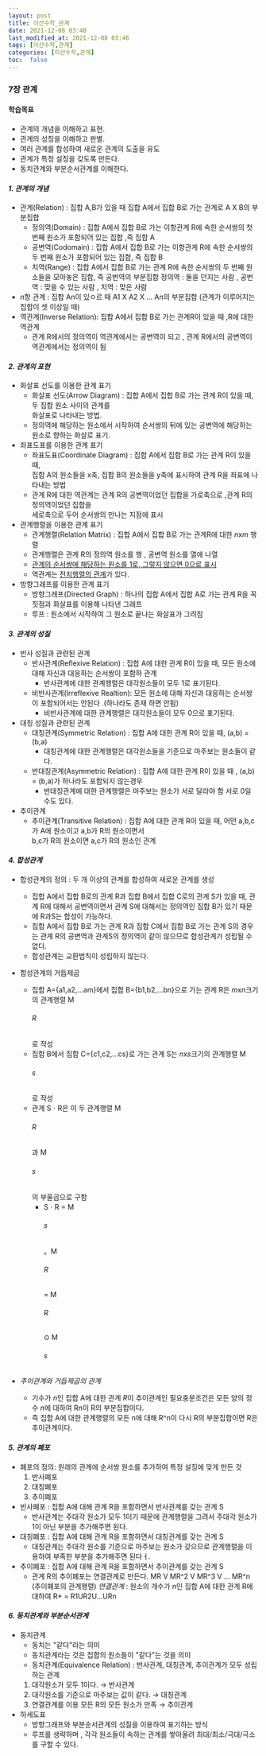 ```yaml
---
layout: post
title: 이산수학_관계
date: 2021-12-08 03:40 
last_modified_at: 2021-12-08 03:46
tags: [이산수학,관계]
categories: [이산수학,관계]
toc:  false
---
```



### 7장 관계  

#### 학습목표
* 관계의 개념을 이해하고 표현.
* 관계의 성징을 이해하고 판별.
* 여러 관계를 합성하여 새로운 관계의 도출을 유도
* 관계가 특정 설징을 갖도록 만든다.
* 동치관계와 부분순서관계를 이해한다.

#### *1. 관계의 개념*
* 관계(Relation) : 집합 A,B가 있을 때 집합 A에서 집합 B로 가는 관계로 A X B의 부분집합
    * 정의역(Domain) : 집합 A에서 집합 B로 가는 이항관계 R에 속한 순서쌍의 첫 번째 원소가 포함되어 있는 집합 ,즉 집합 A
    * 공변역(Codomain) : 집합 A에서 집합 B로 가는 이항관계 R에 속한 순서쌍의 두 번째 원소가 포함되어 있는 집합, 즉 집합 B
    * 치역(Range) : 집합 A에서 집합 B로 가는 관계 R에 속한 순서쌍의 두 번째 원소들을 모아놓은 집합, 즉 공번역의 부분집합
    정의역 : 돌을 던지는 사람 , 공번역 : 맞을 수 있는 사람 , 치역 : 맞은 사람
* *n*항 관계 : 집합 An이 있ㅇ르 때 A1 X A2 X ... An의 부분집합 (관계가 이루어지는 집합이 셋 이상일 때)
* 역관계(Inverse Relation): 집합 A에서 집합 B로 가는 관계R이 있을 때 ,R에 대한 역관계
    * 관계 R에서의 정의역이 역관계에서는 공변역이 되고 , 관계 R에서의 공변역이 역관계에서는 정의역이 됨  

#### *2. 관계의 표현*
* 화살표 선도를 이용한 관계 표기
    * 화살표 선도(Arrow Diagram) : 집합 A에서 집합 B로 가는 관계 R이 있을 때, 두 집합 원소 사이의 관계를  
    화살표로 나타내는 방법.
    * 정의역에 해당하는 원소에서 시작하여 순서쌍의 뒤에 있는 공변역에 해당하는 원소로 향하는 화살로 표기.
* 좌표도표를 이용한 관계 표기
    * 좌표도표(Coordinate Diagram) : 집합 A에서 집합 B로 가는 관계 R이 있을 때,  
    집합 A의 원소들을 x축, 집합 B의 원소들을 y축에 표시하여 관계 R을 좌표에 나타내는 방법
    * 관계 R에 대한 역관계는 관계 R의 공변역이었던 집합을 가로축으로 ,관계 R의 정의역이었던 집합을  
    세로축으로 두어 순서쌍의 만나는 지점에 표시
* 관계행렬을 이용한 관계 표기
    * 관계행렬(Relation Matrix) : 집합 A에서 집합 B로 가는 관계R에 대한 *n*x*m* 행렬
    * 관계행렬은 관계 R의 정의역 원소를 행 , 공변역 원소를 열에 나열
    * <u>관계의 순서쌍에 해당하는 원소를 1로, 그렇지 않으면 0으로 표시</u>
    * 역관계는 <u>전치행렬의 관계</u>가 있다.
* 방향그래프를 이용한 관계 표기
    * 방향그래프(Directed Graph) : 하나의 집합 A에서 집합 A로 가는 관계 R을 꼭짓점과 화살표를 이용해 나타낸 그래프
    * 루프 : 원소에서 시작하여 그 원소로 끝나는 화살표가 그려짐

#### *3. 관계의 성질*
* 반사 성질과 관련된 관계
    * 반사관계(Reflexive Relation) : 집합 A에 대한 관계 R이 있을 때, 모든 원소에 대해 자신과 대응하는 순서쌍이 포함하  관계  
        * 반사관계에 대한 관계행렬은 대각원소들이 모두 1로 표기된다.
    * 비반사관계(Irreflexive Realtion): 모든 원소에 대해 자신과 대응하는 순서쌍이 포함되어서는 안된다 .(하나라도 존재 하면 안됨)
        * 비반사관계에 대한 관계행렬은 대각원소들이 모두 0으로 표기된다.
* 대칭 성질과 관련된 관계 
    * 대칭관계(Symmetric Relation) : 집합 A에 대한 관계 R이 있을 때, (a,b) = (b,a)
        * 대칭관계에 대한 관계행렬은 대각원소들을 기준으로 마주보는 원소들이 같다.
    * 반대칭관계(Asymmetric Relation) : 집합 A에 대한 관계 R이 있을 때 , (a,b) = (b,a)가 하나라도 포함되지 않는경우
        * 반대칭관계에 대한 관계행렬은 마주보는 원소가 서로 달라야 함 서로 0일 수도 있다.
* 추이관계
    * 추이관계(Transitive Relation) : 집합 A에 대한 관계 R이 있을 때, 어떤 a,b,c가 A에 원소이고 a,b가 R의 원소이면서  
    b,c가 R의 원소이면 a,c가 R의 원소인 관계

#### *4. 합성관계*
* 합성관계의 정의 : 두 개 이상의 관계를 합성하여 새로운 관계를 생성
    * 집합 A에서 집합 B로의 관계 R과 집합 B에서 집합 C로의 관계 S가 있을 때, 관계 R에 대해서 공변역이면서 관계 S에 대해서는 정의역인 집합 B가 있기 때문에 R과S는 합성이 가능하다.
    * 집합 A에서 집합 B로 가는 관계 R과 집합 C에서 집합 B로 가는 관계 S의 경우는 관계 R의 공변역과 관계S의 정의역이 같이 않으므로 합성관계가 성립될 수 없다.
    * 합성관계는 교환법칙이 성립하지 않는다.

* 합성관계의 거듭제곱
    * 집합 A={a1,a2,...am}에서 집합 B={b1,b2,...bn}으로 가는 관계 R은 *m*x*n*크기의 관계행렬 M <h6>R</h6> 로 작성
    * 집합 B에서 집합 C={c1,c2,...cs}로 가는 관계 S는 *n*x*s*크기의 관계행렬 M <h6>s</h6> 로 작성
    * 관계 SㆍR은 이 두 관계행렬 M<h6>R</h6>과  M<h6>s</h6>의 부울곱으로 구함
        * SㆍR = M<h6>s</h6> 。M<h6>R</h6> =  M<h6>R</h6> ⊙ M<h6>s</h6>
* *_추이관계와 거듭제곱의 관계_*
    * 기수가 *n*인 집합 A에 대한 관계 *R*이 추이관계인 필요충분조건은 모든 양의 정수 *n*에 대하여 Rn이 R의 부분집합이다.
    * 즉 집합 A에 대한 관계행렬의 모든 n에 대해 R^n이 다시 R의 부분집합이면 R은 추이관계이다. 

#### *5. 관계의 폐포*
* 폐포의 정의: 원래의 관계에 순서쌍 원소를 추가하여 특정 설징에 맞게 만든 것 
    1. 반사폐포
    2. 대칭폐포
    3. 추이폐포
* 반사폐포 : 집합 A에 대해 관계 R을 포함하면서 반사관계를 갖는 관계 S
    * 반사관계는 주대각 원소가 모두 1이기 때문에 관계행렬을 그려서 주대각 원소가 1이 아닌 부분을 추가해주면 된다.
* 대칭폐포 : 집합 A에 대해 관계 R을 포함하면서 대칭관계를 갖는 관계 S 
    * 대칭관계는 주대각 원소를 기준으로 마주보는 원소가 갖으므로 관계행렬을 이용하여 부족한 부분을 추가해주면 된다ㅓ.
* 추이폐포 : 집합 A에 대해 관계 R을 포함하면서 추이관계를 갖는 관계 S 
    * 관계 R의 추이폐포는 연결관계로 만든다. MR V MR^2 V MR^3 V ... MR^n (추이폐포의 관계행렬)
*_연결관계_* : 원소의 개수가 *n*인 집합 A에 대한 관계 R에 대하여 R* = R1UR2U...URn  

#### *6. 동치관계와 부분순서관계*
* 동치관계
    * 동치는 "같다"라는 의미
    * 동치관계라는 것은 집합의 원소들이 "같다"는 것을 의미
    * 동치관계(Equivalence Relation) : 반사관계, 대칭관계, 추이관계가 모두 성립하는 관계
    1. 대각원소가 모두 1이다. → 반사관계
    2. 대각원소를 기준으로 마주보는 값이 같다. → 대칭관계
    3. 연결관계를 이용 모든 R의 모든 원소가 만족 → 추이관계
* 하세도표 
    * 방향그래프와 부분순서관계의 성질을 이용하여 표기하는 방식
    * 루프를 생략하며 , 각각 원소들이 속하는 관계를 쌓아올려 최대/최소/극대/극소를 구할 수 있다.

